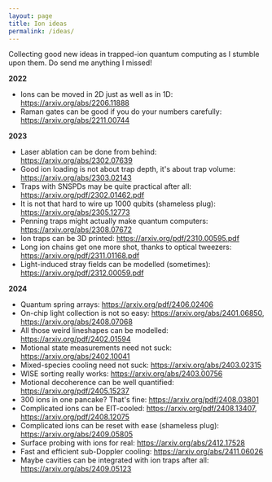 ```yaml
---
layout: page
title: Ion ideas
permalink: /ideas/
---
```


Collecting good new ideas in trapped-ion quantum computing as I stumble upon them. Do send me anything I missed!

**2022**
- Ions can be moved in 2D just as well as in 1D: https://arxiv.org/abs/2206.11888
- Raman gates can be good if you do your numbers carefully: https://arxiv.org/abs/2211.00744

**2023**
- Laser ablation can be done from behind: https://arxiv.org/abs/2302.07639
- Good ion loading is not about trap depth, it's about trap volume: https://arxiv.org/abs/2303.02143
- Traps with SNSPDs may be quite practical after all: https://arxiv.org/pdf/2302.01462.pdf
- It is not that hard to wire up 1000 qubits (shameless plug): https://arxiv.org/abs/2305.12773
- Penning traps might actually make quantum computers: https://arxiv.org/abs/2308.07672
- Ion traps can be 3D printed: https://arxiv.org/pdf/2310.00595.pdf
- Long ion chains get one more shot, thanks to optical tweezers: https://arxiv.org/pdf/2311.01168.pdf
- Light-induced stray fields can be modelled (sometimes): https://arxiv.org/pdf/2312.00059.pdf

**2024**
- Quantum spring arrays: https://arxiv.org/pdf/2406.02406
- On-chip light collection is not so easy: https://arxiv.org/abs/2401.06850, https://arxiv.org/abs/2408.07068
- All those weird lineshapes can be modelled: https://arxiv.org/pdf/2402.01594
- Motional state measurements need not suck: https://arxiv.org/abs/2402.10041
- Mixed-species cooling need not suck: https://arxiv.org/abs/2403.02315
- WISE sorting really works: https://arxiv.org/abs/2403.00756
- Motional decoherence can be well quantified: https://arxiv.org/pdf/2405.15237
- 300 ions in one pancake? That's fine: https://arxiv.org/pdf/2408.03801
- Complicated ions can be EIT-cooled: https://arxiv.org/pdf/2408.13407, https://arxiv.org/pdf/2408.12075
- Complicated ions can be reset with ease (shameless plug): https://arxiv.org/abs/2409.05805
- Surface probing with ions for real: https://arxiv.org/abs/2412.17528
- Fast and efficient sub-Doppler cooling: https://arxiv.org/abs/2411.06026
- Maybe cavities can be integrated with ion traps after all: https://arxiv.org/abs/2409.05123



